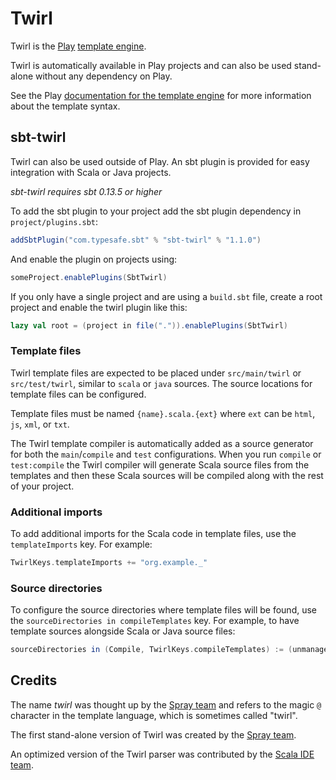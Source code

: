 Twirl
=====

Twirl is the [Play][play-site] [template engine][docs].

Twirl is automatically available in Play projects and can also be used
stand-alone without any dependency on Play.

See the Play [documentation for the template engine][docs] for more information
about the template syntax.


sbt-twirl
---------

Twirl can also be used outside of Play. An sbt plugin is provided for easy
integration with Scala or Java projects.

*sbt-twirl requires sbt 0.13.5 or higher*

To add the sbt plugin to your project add the sbt plugin dependency in
`project/plugins.sbt`:

```scala
addSbtPlugin("com.typesafe.sbt" % "sbt-twirl" % "1.1.0")
```

And enable the plugin on projects using:

```scala
someProject.enablePlugins(SbtTwirl)
```

If you only have a single project and are using a `build.sbt` file, create a
root project and enable the twirl plugin like this:

```scala
lazy val root = (project in file(".")).enablePlugins(SbtTwirl)
```

### Template files

Twirl template files are expected to be placed under `src/main/twirl` or
`src/test/twirl`, similar to `scala` or `java` sources. The source locations for
template files can be configured.

Template files must be named `{name}.scala.{ext}` where `ext` can be `html`,
`js`, `xml`, or `txt`.

The Twirl template compiler is automatically added as a source generator for
both the `main`/`compile` and `test` configurations. When you run `compile` or
`test:compile` the Twirl compiler will generate Scala source files from the
templates and then these Scala sources will be compiled along with the rest of
your project.

### Additional imports

To add additional imports for the Scala code in template files, use the
`templateImports` key. For example:

```scala
TwirlKeys.templateImports += "org.example._"
```

### Source directories

To configure the source directories where template files will be found, use the
`sourceDirectories in compileTemplates` key. For example, to have template
sources alongside Scala or Java source files:

```scala
sourceDirectories in (Compile, TwirlKeys.compileTemplates) := (unmanagedSourceDirectories in Compile).value
```


Credits
-------

The name *twirl* was thought up by the [Spray team][spray] and refers to the
magic `@` character in the template language, which is sometimes called "twirl".

The first stand-alone version of Twirl was created by the [Spray team][spray].

An optimized version of the Twirl parser was contributed by the
[Scala IDE team][scala-ide].


[play-site]: http://www.playframework.com
[docs]: http://www.playframework.com/documentation/2.3.x/ScalaTemplates
[spray]: https://github.com/spray
[scala-ide]: https://github.com/scala-ide
